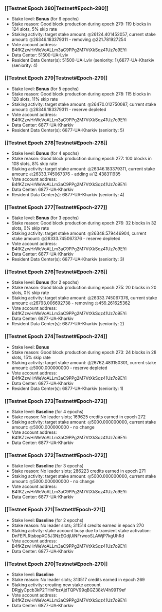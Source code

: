 ### [[Testnet Epoch 280|Testnet#Epoch-280]]
* Stake level: **Bonus** (for 6 epochs)
* Stake reason: Good block production during epoch 279: 119 blocks in 124 slots, 5% skip rate
* Staking activity: target stake amount: ◎26124.401452057, current stake amount: ◎26346.183379311 - removing ◎221.781927254
* Vote account address: B4fKZzwHrWeVoALLm3aC9PPg2M7VtXkSqz41Uz7o9EYi
* Data Center: 51500-UA-Lviv
* Resident Data Center(s): 51500-UA-Lviv (seniority: 1),6877-UA-Kharkiv (seniority: 4)
### [[Testnet Epoch 279|Testnet#Epoch-279]]
* Stake level: **Bonus** (for 5 epochs)
* Stake reason: Good block production during epoch 278: 115 blocks in 128 slots, 11% skip rate
* Staking activity: target stake amount: ◎26470.012750087, current stake amount: ◎26346.183379311 - reserve depleted
* Vote account address: B4fKZzwHrWeVoALLm3aC9PPg2M7VtXkSqz41Uz7o9EYi
* Data Center: 6877-UA-Kharkiv
* Resident Data Center(s): 6877-UA-Kharkiv (seniority: 5)
### [[Testnet Epoch 278|Testnet#Epoch-278]]
* Stake level: **Bonus** (for 4 epochs)
* Stake reason: Good block production during epoch 277: 100 blocks in 108 slots, 8% skip rate
* Staking activity: target stake amount: ◎26346.183379311, current stake amount: ◎26333.745067376 - adding ◎12.438311935
* Vote account address: B4fKZzwHrWeVoALLm3aC9PPg2M7VtXkSqz41Uz7o9EYi
* Data Center: 6877-UA-Kharkiv
* Resident Data Center(s): 6877-UA-Kharkiv (seniority: 4)
### [[Testnet Epoch 277|Testnet#Epoch-277]]
* Stake level: **Bonus** (for 3 epochs)
* Stake reason: Good block production during epoch 276: 32 blocks in 32 slots, 0% skip rate
* Staking activity: target stake amount: ◎26348.579446904, current stake amount: ◎26333.745067376 - reserve depleted
* Vote account address: B4fKZzwHrWeVoALLm3aC9PPg2M7VtXkSqz41Uz7o9EYi
* Data Center: 6877-UA-Kharkiv
* Resident Data Center(s): 6877-UA-Kharkiv (seniority: 3)
### [[Testnet Epoch 276|Testnet#Epoch-276]]
* Stake level: **Bonus** (for 2 epochs)
* Stake reason: Good block production during epoch 275: 20 blocks in 20 slots, 0% skip rate
* Staking activity: target stake amount: ◎26333.745067376, current stake amount: ◎26793.006692738 - removing ◎459.261625362
* Vote account address: B4fKZzwHrWeVoALLm3aC9PPg2M7VtXkSqz41Uz7o9EYi
* Data Center: 6877-UA-Kharkiv
* Resident Data Center(s): 6877-UA-Kharkiv (seniority: 2)
### [[Testnet Epoch 274|Testnet#Epoch-274]]
* Stake level: **Bonus**
* Stake reason: Good block production during epoch 273: 24 blocks in 28 slots, 15% skip rate
* Staking activity: target stake amount: ◎26762.483150301, current stake amount: ◎5000.000000000 - reserve depleted
* Vote account address: B4fKZzwHrWeVoALLm3aC9PPg2M7VtXkSqz41Uz7o9EYi
* Data Center: 6877-UA-Kharkiv
* Resident Data Center(s): 6877-UA-Kharkiv (seniority: 1)
### [[Testnet Epoch 273|Testnet#Epoch-273]]
* Stake level: **Baseline** (for 4 epochs)
* Stake reason: No leader slots; 169625 credits earned in epoch 272
* Staking activity: target stake amount: ◎5000.000000000, current stake amount: ◎5000.000000000 - no change
* Vote account address: B4fKZzwHrWeVoALLm3aC9PPg2M7VtXkSqz41Uz7o9EYi
* Data Center: 6877-UA-Kharkiv
### [[Testnet Epoch 272|Testnet#Epoch-272]]
* Stake level: **Baseline** (for 3 epochs)
* Stake reason: No leader slots; 286223 credits earned in epoch 271
* Staking activity: target stake amount: ◎5000.000000000, current stake amount: ◎5000.000000000 - no change
* Vote account address: B4fKZzwHrWeVoALLm3aC9PPg2M7VtXkSqz41Uz7o9EYi
* Data Center: 6877-UA-Kharkiv
### [[Testnet Epoch 271|Testnet#Epoch-271]]
* Stake level: **Baseline** (for 2 epochs)
* Stake reason: No leader slots; 311514 credits earned in epoch 270
* Staking activity: stake account busy due to transient stake activation: DnFEPLRtsbopXC5J3NzEGdjUiNFrwooSLAWjP7kgUhRd
* Vote account address: B4fKZzwHrWeVoALLm3aC9PPg2M7VtXkSqz41Uz7o9EYi
* Data Center: 6877-UA-Kharkiv
### [[Testnet Epoch 270|Testnet#Epoch-270]]
* Stake level: **Baseline**
* Stake reason: No leader slots; 313517 credits earned in epoch 269
* Staking activity: creating new stake account DRgjyCpcb3kP2THnPbzAjdTQPV99qBGZ38kV4h99T9ef
* Vote account address: B4fKZzwHrWeVoALLm3aC9PPg2M7VtXkSqz41Uz7o9EYi
* Data Center: 6877-UA-Kharkiv